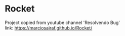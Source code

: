 # Rocket
Project copied from youtube channel 'Resolvendo Bug'<br>
link: https://marciosairaf.github.io/Rocket/
